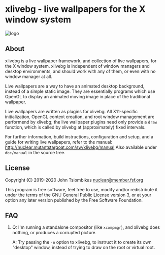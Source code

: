 xlivebg - live wallpapers for the X window system
=================================================

![logo](http://nuclear.mutantstargoat.com/sw/xlivebg/xlivebg_logo_sm.png)

About
-----

xlivebg is a live wallpaper framework, and collection of live wallpapers, for
the X window system. xlivebg is independent of window managers and desktop
environments, and should work with any of them, or even with no window manager
at all.

Live wallpapers are a way to have an animated desktop background, instead of a
simple static image. They are essentially programs which use OpenGL to display
an animated moving image in place of the traditional wallpaper.

Live wallpapers are written as plugins for xlivebg. All X11-specific
initialization, OpenGL context creation, and root window management are
performend by xlivebg; the live wallpaper plugins need only provide a `draw`
function, which is called by xlivebg at (approximately) fixed intervals.

For further information, build instructions, configuration and setup, and a
guide for writing live wallpapers, refer to the manual:
http://nuclear.mutantstargoat.com/sw/xlivebg/manual
Also available under `doc/manual` in the source tree.

License
-------
Copyright (C) 2019-2020 John Tsiombikas <nuclear@member.fsf.org>

This program is free software, feel free to use, modify and/or redistribute it
under the terms of the GNU General Public License version 3, or at your option
any later version published by the Free Software Foundation.

FAQ
---
1. Q: I'm running a standalone compositor (like `xcompmgr`), and xlivebg does
      nothing, or produces a corrupted picture.

   A: Try passing the `-n` option to xlivebg, to instruct it to create its own
      "desktop" window, instead of trying to draw on the root or virtual root.
